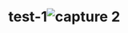 # test-1![capture 2](https://github.com/marwaalouini/test-1/assets/146976916/2c69aad3-b388-4553-b857-aca74ac01547)
  

